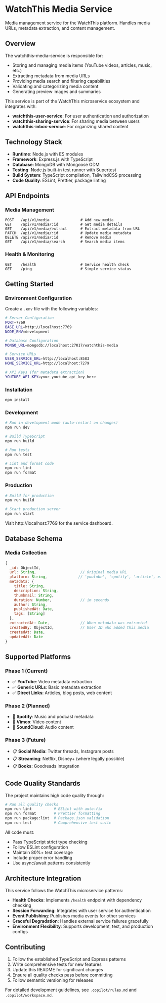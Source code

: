 # WatchThis Media Service

Media management service for the WatchThis platform. Handles media URLs, metadata extraction, and content management.

## Overview

The watchthis-media-service is responsible for:

- Storing and managing media items (YouTube videos, articles, music, etc.)
- Extracting metadata from media URLs
- Providing media search and filtering capabilities
- Validating and categorizing media content
- Generating preview images and summaries

This service is part of the WatchThis microservice ecosystem and integrates with:

- **watchthis-user-service**: For user authentication and authorization
- **watchthis-sharing-service**: For sharing media between users
- **watchthis-inbox-service**: For organizing shared content

## Technology Stack

- **Runtime**: Node.js with ES modules
- **Framework**: Express.js with TypeScript
- **Database**: MongoDB with Mongoose ODM
- **Testing**: Node.js built-in test runner with Supertest
- **Build System**: TypeScript compilation, TailwindCSS processing
- **Code Quality**: ESLint, Prettier, package linting

## API Endpoints

### Media Management

```
POST   /api/v1/media              # Add new media
GET    /api/v1/media/:id          # Get media details
GET    /api/v1/media/extract      # Extract metadata from URL
PATCH  /api/v1/media/:id          # Update media metadata
DELETE /api/v1/media/:id          # Remove media
GET    /api/v1/media/search       # Search media items
```

### Health & Monitoring

```
GET    /health                    # Service health check
GET    /ping                      # Simple service status
```

## Getting Started

### Environment Configuration

Create a `.env` file with the following variables:

```bash
# Server Configuration
PORT=7769
BASE_URL=http://localhost:7769
NODE_ENV=development

# Database Configuration
MONGO_URL=mongodb://localhost:27017/watchthis-media

# Service URLs
USER_SERVICE_URL=http://localhost:8583
HOME_SERVICE_URL=http://localhost:7279

# API Keys (for metadata extraction)
YOUTUBE_API_KEY=your_youtube_api_key_here
```

### Installation

```bash
npm install
```

### Development

```bash
# Run in development mode (auto-restart on changes)
npm run dev

# Build TypeScript
npm run build

# Run tests
npm run test

# Lint and format code
npm run lint
npm run format
```

### Production

```bash
# Build for production
npm run build

# Start production server
npm run start
```

Visit http://localhost:7769 for the service dashboard.

## Database Schema

### Media Collection

```javascript
{
  _id: ObjectId,
  url: String,                    // Original media URL
  platform: String,              // 'youtube', 'spotify', 'article', etc.
  metadata: {
    title: String,
    description: String,
    thumbnail: String,
    duration: Number,             // in seconds
    author: String,
    publishedAt: Date,
    tags: [String]
  },
  extractedAt: Date,              // When metadata was extracted
  createdBy: ObjectId,            // User ID who added this media
  createdAt: Date,
  updatedAt: Date
}
```

## Supported Platforms

### Phase 1 (Current)

- ✅ **YouTube**: Video metadata extraction
- ✅ **Generic URLs**: Basic metadata extraction
- ✅ **Direct Links**: Articles, blog posts, web content

### Phase 2 (Planned)

- 🔄 **Spotify**: Music and podcast metadata
- 🔄 **Vimeo**: Video content
- 🔄 **SoundCloud**: Audio content

### Phase 3 (Future)

- 📋 **Social Media**: Twitter threads, Instagram posts
- 📋 **Streaming**: Netflix, Disney+ (where legally possible)
- 📋 **Books**: Goodreads integration

## Code Quality Standards

The project maintains high code quality through:

```bash
# Run all quality checks
npm run lint          # ESLint with auto-fix
npm run format        # Prettier formatting
npm run package:lint  # Package.json validation
npm run test          # Comprehensive test suite
```

All code must:

- Pass TypeScript strict type checking
- Follow ESLint configuration
- Maintain 80%+ test coverage
- Include proper error handling
- Use async/await patterns consistently

## Architecture Integration

This service follows the WatchThis microservice patterns:

- **Health Checks**: Implements `/health` endpoint with dependency checking
- **Session Forwarding**: Integrates with user service for authentication
- **Event Publishing**: Publishes media events for other services
- **Graceful Degradation**: Handles external service failures gracefully
- **Environment Flexibility**: Supports development, test, and production configs

## Contributing

1. Follow the established TypeScript and Express patterns
2. Write comprehensive tests for new features
3. Update this README for significant changes
4. Ensure all quality checks pass before committing
5. Follow semantic versioning for releases

For detailed development guidelines, see `.copilot/rules.md` and `.copilot/workspace.md`.
